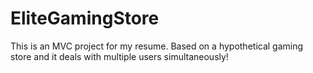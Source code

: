 # EliteGamingStore
This is an MVC project for my resume. Based on a hypothetical gaming store and it deals with multiple users simultaneously!

